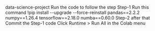 data-science-project
Run the code to follow the step
Step-1
Run this command 
!pip install --upgrade --force-reinstall pandas==2.2.2 numpy==1.26.4 tensorflow==2.18.0 numba==0.60.0
Step-2
after that Commit the Step-1 code
Click Runtime > Run All in the Colab menu
 